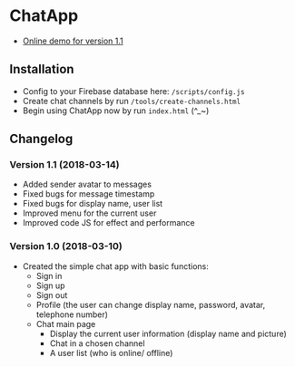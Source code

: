 # ChatApp
* [Online demo for version 1.1](https://www.vlexikon.com/demo/js-chatapp/v1.1/views/)

## Installation
* Config to your Firebase database here: `/scripts/config.js`
* Create chat channels by run `/tools/create-channels.html`
* Begin using ChatApp now by run `index.html` (^_~)

## Changelog
### Version 1.1 (2018-03-14)
* Added sender avatar to messages
* Fixed bugs for message timestamp
* Fixed bugs for display name, user list
* Improved menu for the current user
* Improved code JS for effect and performance
### Version 1.0 (2018-03-10)
* Created the simple chat app with basic functions:
   * Sign in
   * Sign up
   * Sign out
   * Profile (the user can change display name, password, avatar, telephone number)
   * Chat main page
      * Display the current user information (display name and picture)
      * Chat in a chosen channel      
      * A user list (who is online/ offline)